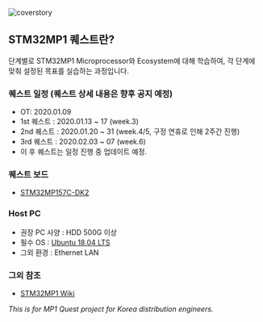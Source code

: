![coverstory](https://github.com/marcusjang78/korea-stm32mp1-quest/blob/master/coverstory1.PNG?raw=true)


## STM32MP1 퀘스트란?

단계별로 STM32MP1 Microprocessor와 Ecosystem에 대해 학습하여, 각 단계에 맞춰 설정된 목표를 실습하는 과정입니다.

### 퀘스트 일정 (퀘스트 상세 내용은 향후 공지 예정)

 - OT: 2020.01.09 
 - 1st 퀘스트 : 2020.01.13 ~ 17 (week.3)
 - 2nd 퀘스트 : 2020.01.20 ~ 31 (week.4/5, 구정 연휴로 인해 2주간 진행)
 - 3rd 퀘스트 : 2020.02.03 ~ 07 (week.6)
 - 이 후 퀘스트는 일정 진행 중 업데이트 예정.

### 퀘스트 보드

 - [STM32MP157C-DK2](https://www.st.com/en/evaluation-tools/stm32mp157c-dk2.html)

### Host PC

 - 권장 PC 사양 : HDD 500G 이상
 - 필수 OS : [Ubuntu 18.04 LTS](https://ubuntu.com/#download)
 - 그외 환경 : Ethernet LAN

### 그외 참조

 - [STM32MP1 Wiki](https://wiki.st.com/stm32mpu/index.php/Main_Page)


*This is for MP1 Quest project for Korea distribution engineers.*
